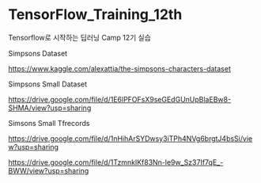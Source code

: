 # TensorFlow_Training_12th
Tensorflow로 시작하는 딥러닝 Camp 12기 실습



Simpsons Dataset

https://www.kaggle.com/alexattia/the-simpsons-characters-dataset

Simpsons Small Dataset

https://drive.google.com/file/d/1E6lPFOFsX9seGEdGUnUpBlaEBw8-SHMA/view?usp=sharing

Simsons Small Tfrecords

https://drive.google.com/file/d/1nHihArSYDwsy3iTPh4NVg6brgtJ4bsSi/view?usp=sharing

https://drive.google.com/file/d/1TzmnklKf83Nn-le9w_Sz37If7qE_-BWW/view?usp=sharing
